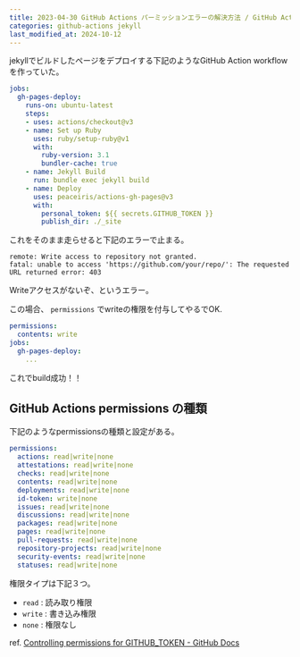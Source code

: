 ```yaml
---
title: 2023-04-30 GitHub Actions パーミッションエラーの解決方法 / GitHub Actions permissions の種類
categories: github-actions jekyll
last_modified_at: 2024-10-12
---
```


jekyllでビルドしたページをデプロイする下記のようなGitHub Action workflowを作っていた。

```yml
jobs:
  gh-pages-deploy:
    runs-on: ubuntu-latest
    steps:
    - uses: actions/checkout@v3
    - name: Set up Ruby
      uses: ruby/setup-ruby@v1
      with:
        ruby-version: 3.1
        bundler-cache: true
    - name: Jekyll Build
      run: bundle exec jekyll build
    - name: Deploy
      uses: peaceiris/actions-gh-pages@v3
      with:
        personal_token: ${{ secrets.GITHUB_TOKEN }}
        publish_dir: ./_site
```

これをそのまま走らせると下記のエラーで止まる。

```
remote: Write access to repository not granted.
fatal: unable to access 'https://github.com/your/repo/': The requested URL returned error: 403
```

Writeアクセスがないぞ、というエラー。

この場合、 `permissions` でwriteの権限を付与してやるでOK.

```yml
permissions:
  contents: write
jobs:
  gh-pages-deploy:
    ...
```

これでbuild成功！！

## GitHub Actions permissions の種類

下記のようなpermissionsの種類と設定がある。

```yml
permissions:
  actions: read|write|none
  attestations: read|write|none
  checks: read|write|none
  contents: read|write|none
  deployments: read|write|none
  id-token: write|none
  issues: read|write|none
  discussions: read|write|none
  packages: read|write|none
  pages: read|write|none
  pull-requests: read|write|none
  repository-projects: read|write|none
  security-events: read|write|none
  statuses: read|write|none
```

権限タイプは下記３つ。

- `read` : 読み取り権限
- `write` : 書き込み権限
- `none` : 権限なし

ref. [Controlling permissions for GITHUB_TOKEN - GitHub Docs](https://docs.github.com/en/actions/writing-workflows/choosing-what-your-workflow-does/controlling-permissions-for-github_token#defining-access-for-the-github_token-permissions)
